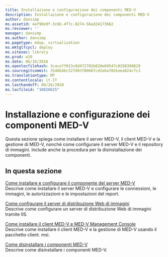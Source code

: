 ```yaml
---
title: Installazione e configurazione dei componenti MED-V
description: Installazione e configurazione dei componenti MED-V
author: dansimp
ms.assetid: 4af90e9f-3c6b-4f7c-8274-56ad24173662
ms.reviewer: ''
manager: dansimp
ms.author: dansimp
ms.pagetype: mdop, virtualization
ms.mktglfcycl: deploy
ms.sitesec: library
ms.prod: w10
ms.date: 06/16/2016
ms.openlocfilehash: 3caceff013c6d472702b820e69547c0298388829
ms.sourcegitcommit: 354664bc527d93f80687cd2eba70d1eea024c7c3
ms.translationtype: MT
ms.contentlocale: it-IT
ms.lasthandoff: 06/26/2020
ms.locfileid: "10826615"
---
```

# Installazione e configurazione dei componenti MED-V


Questa sezione spiega come installare il server MED-V, il client MED-V e la gestione di MED-V, nonché come configurare il server MED-V e il repository di immagini. Include anche la procedura per la disinstallazione dei componenti.

## In questa sezione


<a href="" id="how-to-install-and-configure-the-med-v-server-component"></a>[Come installare e configurare il componente del server MED-V](how-to-install-and-configure-the-med-v-server-component.md)  
Descrive come installare il server MED-V e configurare le connessioni, le immagini, le autorizzazioni e le impostazioni del report.

<a href="" id="how-to-configure-the-image-web-distribution-server"></a>[Come configurare il server di distribuzione Web di immagini](how-to-configure-the-image-web-distribution-server.md)  
Descrive come configurare un server di distribuzione Web di immagini tramite IIS.

<a href="" id="how-to-install-med-v-client-and-med-v-management-console"></a>[Come installare il client MED-V e MED-V Management Console](how-to-install-med-v-client-and-med-v-management-console.md)  
Descrive come installare il client MED-V e la gestione di MED-V usando il pacchetto client. msi.

<a href="" id="how-to-uninstall-med-v-components"></a>[Come disinstallare i componenti MED-V](how-to-uninstall-med-v-componentsmedvv2.md)  
Descrive come disinstallare i componenti MED-V.

 

 





